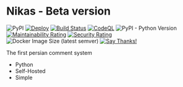 # Nikas - Beta version

![PyPI](https://img.shields.io/pypi/v/nikas?label=Version) [![Deploy](https://github.com/Nikas-Project/Server/actions/workflows/deploy.yml/badge.svg)](https://github.com/Nikas-Project/Server/actions/workflows/deploy.yml) [![Build Status](https://dev.azure.com/nikas-project/Nikas-Server/_apis/build/status/Nikas-Server?branchName=master)](https://dev.azure.com/nikas-project/Nikas-Server/_build/latest?definitionId=1&branchName=master) [![CodeQL](https://github.com/Nikas-Project/Server/actions/workflows/codeql-analysis.yml/badge.svg)](https://github.com/Nikas-Project/Server/actions/workflows/codeql-analysis.yml) ![PyPI - Python Version](https://img.shields.io/pypi/pyversions/nikas) [![Maintainability Rating](https://sonarcloud.io/api/project_badges/measure?project=Nikas-Project_Server&metric=sqale_rating)](https://sonarcloud.io/dashboard?id=Nikas-Project_Server) [![Security Rating](https://sonarcloud.io/api/project_badges/measure?project=Nikas-Project_Server&metric=security_rating)](https://sonarcloud.io/dashboard?id=Nikas-Project_Server) ![Docker Image Size (latest semver)](https://img.shields.io/docker/image-size/nikasproject/server) [![Say Thanks!](https://img.shields.io/badge/Say%20Thanks-!-1EAEDB.svg)](https://saythanks.io/to/hatamiarash7)

The first persian comment system

-   Python
-   Self-Hosted
-   Simple
